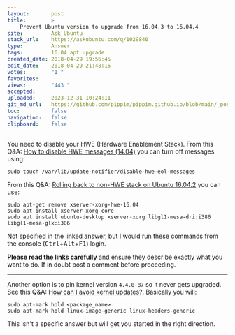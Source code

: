 ```yaml
---
layout:       post
title:        >
    Prevent Ubuntu version to upgrade from 16.04.3 to 16.04.4
site:         Ask Ubuntu
stack_url:    https://askubuntu.com/q/1029840
type:         Answer
tags:         16.04 apt upgrade
created_date: 2018-04-29 19:56:45
edit_date:    2018-04-29 21:48:16
votes:        "1 "
favorites:    
views:        "443 "
accepted:     
uploaded:     2023-12-31 10:24:11
git_md_url:   https://github.com/pippim/pippim.github.io/blob/main/_posts/2018/2018-04-29-Prevent-Ubuntu-version-to-upgrade-from-16.04.3-to-16.04.4.md
toc:          false
navigation:   false
clipboard:    false
---
```


You need to disable your HWE (Hardware Enablement Stack). From this Q&A: [How to disable HWE messages (14.04)][1] you can turn off messages using:

``` 
sudo touch /var/lib/update-notifier/disable-hwe-eol-messages
```

From this Q&A: [Rolling back to non-HWE stack on Ubuntu 16.04.2][2] you can use:

``` 
sudo apt-get remove xserver-xorg-hwe-16.04
sudo apt install xserver-xorg-core
sudo apt install ubuntu-desktop xserver-xorg libgl1-mesa-dri:i386 libgl1-mesa-glx:i386
```

Not specified in the linked answer, but I would run these commands from the console (<kbd>Ctrl</kbd>+<kbd>Alt</kbd>+<kbd>F1</kbd>) login.

**Please read the links carefully** and ensure they describe exactly what you want to do. If in doubt post a comment before proceeding.


----------

Another option is to pin kernel version `4.4.0-87` so it never gets upgraded. See this Q&A: [How can I avoid kernel updates?][3]. Basically you will:

``` 
sudo apt-mark hold <package_name>
sudo apt-mark hold linux-image-generic linux-headers-generic
```

This isn't a specific answer but will get you started in the right direction.

  [1]: https://askubuntu.com/questions/817200/how-to-disable-hwe-messages-14-04
  [2]: https://askubuntu.com/questions/885828/rolling-back-to-non-hwe-stack-on-ubuntu-16-04-2
  [3]: https://askubuntu.com/questions/678630/how-can-i-avoid-kernel-updates?utm_medium=organic&utm_source=google_rich_qa&utm_campaign=google_rich_qa
